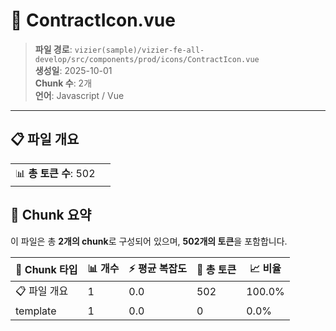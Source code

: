 # 📄 ContractIcon.vue

> **파일 경로**: `vizier(sample)/vizier-fe-all-develop/src/components/prod/icons/ContractIcon.vue`  
> **생성일**: 2025-10-01  
> **Chunk 수**: 2개  
> **언어**: Javascript / Vue
---


## 📋 파일 개요

| | |
|--|--|
| 📊 **총 토큰 수**: 502 |  |






## 🧩 Chunk 요약

이 파일은 총 **2개의 chunk**로 구성되어 있으며, **502개의 토큰**을 포함합니다.

| 🧩 Chunk 타입 | 📊 개수 | ⚡ 평균 복잡도 | 📝 총 토큰 | 📈 비율 |
|---------------|--------|-------------|----------|--------|
| 📋 파일 개요 | 1 | 0.0 | 502 | 100.0% |
| template | 1 | 0.0 | 0 | 0.0% |

